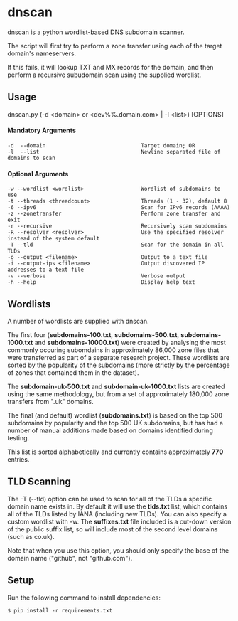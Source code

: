 dnscan
======

dnscan is a python wordlist-based DNS subdomain scanner.

The script will first try to perform a zone transfer using each of the target domain's nameservers.

If this fails, it will lookup TXT and MX records for the domain, and then perform a recursive subudomain scan using the supplied wordlist.

Usage
-----

dnscan.py (-d \<domain\> or \<dev%%.domain.com\> | -l \<list\>) [OPTIONS]

#### Mandatory Arguments
    -d  --domain                              Target domain; OR
    -l  --list                                Newline separated file of domains to scan
    
#### Optional Arguments
    -w --wordlist <wordlist>                  Wordlist of subdomains to use
    -t --threads <threadcount>                Threads (1 - 32), default 8
    -6 --ipv6                                 Scan for IPv6 records (AAAA)
    -z --zonetransfer                         Perform zone transfer and exit
    -r --recursive                            Recursively scan subdomains
    -R --resolver <resolver>                  Use the specified resolver instead of the system default
    -T --tld                                  Scan for the domain in all TLDs
    -o --output <filename>                    Output to a text file
    -i --output-ips <filename>                Output discovered IP addresses to a text file
    -v --verbose                              Verbose output
    -h --help                                 Display help text

Wordlists
---------

A number of wordlists are supplied with dnscan.

The first four (**subdomains-100.txt**, **subdomains-500.txt**, **subdomains-1000.txt** and **subdomains-10000.txt**) were created by analysing the most commonly occuring subomdains in approximately 86,000 zone files that were transferred as part of a separate research project. These wordlists are sorted by the popularity of the subdomains (more strictly by the percentage of zones that contained them in the dataset).

The **subdomain-uk-500.txt** and **subdomain-uk-1000.txt** lists are created using the same methodology, but from a set of approximately 180,000 zone transfers from ".uk" domains.

The final (and default) wordlist (**subdomains.txt**) is based on the top 500 subdomains by popularity and the top 500 UK subdomains, but has had a number of manual additions made based on domains identified during testing.

This list is sorted alphabetically and currently contains approximately **770** entries.


TLD Scanning
------------
The -T (--tld) option can be used to scan for all of the TLDs a specific domain name exists in. By default it will use the **tlds.txt** list, which contains all of the TLDs listed by IANA (including new TLDs). You can also specify a custom wordlist with -w. The **suffixes.txt** file included is a cut-down version of the public suffix list, so will include most of the second level domains (such as co.uk).

Note that when you use this option, you should only specify the base of the domain name ("github", not "github.com").

Setup
-----

Run the following command to install dependencies:

    $ pip install -r requirements.txt
